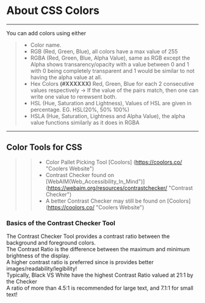 # About CSS Colors
---

You can add colors using either

> - Color name.
> - RGB (Red, Green, Blue), all colors have a max value of 255
> - RGBA (Red, Green, Blue, Alpha Value), same as RGB except the Alpha shows transarency/opacity with a value between 0 and 1 with 0 being completely transparent and 1 would be similar to not having the alpha value at all.
> - Hex Colors **(#XXXXXX)** Red, Green, Blue for each 2 consecutive values respectively -> If the value of the pairs match, then one can write one value to rerewsent both.
> - HSL (Hue, Saturation and Lightness), Values of HSL are given in percentage. EG. HSL(20%, 50% 100%)
> - HSLA (Hue, Saturation, Lightness and Alpha Value), the alpha value functions similarly as it does in RGBA
---

## Color Tools for CSS
>> - Color Pallet Picking Tool [Coolors] (https://coolors.co/ "Coolers Website")
>> - Contrast Checker found on [WebAIM(Web_Accessibility_In_Mind")] (https://webaim.org/resources/contrastchecker/ "Contrast Checker")
>> - A better Contrast Checker may still be found on [Coolors] (https://coolors.co/ "Coolers Website")

### Basics of the Contrast Checker Tool
The Contrast Checker Tool provides a contrast ratio between the background and foreground colors. <br>
The Contrast Ratio is the difference between the maximum and minimum brightness of the display. <br>
A higher contrast ratio is preferred since is provides better images/readability/legibility! <br>
Typically, Black VS White have the highest Contrast Ratio valued at 21:1 by the Checker <br>
A ratio of more than 4.5:1 is recommended for large text, and 7.1:1 for small text!
